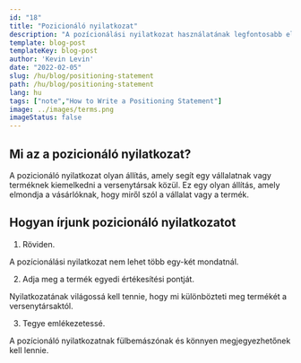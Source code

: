 ```yaml
---
id: "18"
title: "Pozicionáló nyilatkozat"
description: "A pozícionálási nyilatkozat használatának legfontosabb előnyei, hogy segíthet tisztázni a vállalat egyedi értékesítési ajánlatát (USP), segíthet a piac megcélzásában, és segíthet versenyelőnyt teremteni."
template: blog-post
templateKey: blog-post
author: 'Kevin Levin'
date: "2022-02-05"
slug: /hu/blog/positioning-statement
path: /hu/blog/positioning-statement
lang: hu
tags: ["note","How to Write a Positioning Statement"]
image: ../images/terms.png
imageStatus: false
---
```

## Mi az a pozicionáló nyilatkozat?

A pozicionáló nyilatkozat olyan állítás, amely segít egy vállalatnak vagy terméknek kiemelkedni a versenytársak közül. Ez egy olyan állítás, amely elmondja a vásárlóknak, hogy miről szól a vállalat vagy a termék.


## Hogyan írjunk pozicionáló nyilatkozatot

1. Röviden.

A pozícionálási nyilatkozat nem lehet több egy-két mondatnál.

2. Adja meg a termék egyedi értékesítési pontját.

Nyilatkozatának világossá kell tennie, hogy mi különbözteti meg termékét a versenytársaktól.

3. Tegye emlékezetessé.

A pozícionáló nyilatkozatnak fülbemászónak és könnyen megjegyezhetőnek kell lennie.

